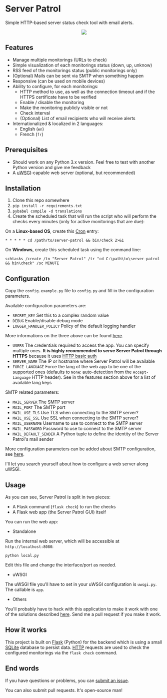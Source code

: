 # Server Patrol

Simple HTTP-based server status check tool with email alerts.

<p align="center">
  <img src="https://github.com/EpocDotFr/server-patrol/raw/master/screenshot.png">
</p>

## Features

  - Manage multiple monitorings (URLs to check)
  - Simple visualization of each monitorings status (down, up, unknow)
  - RSS feed of the monitorings status (public monitorings only)
  - (Optional) Mails can be sent via SMTP when something happen
  - Responsive (can be used on mobile devices)
  - Ability to configure, for each monitorings:
    - HTTP method to use, as well as the connection timeout and if the HTTPS certificate have to be verified
    - Enable / disable the monitoring
    - Make the monitoring publicly visible or not
    - Check interval
    - (Optional) List of email recipients who will receive alerts
  - Internationalized & localized in 2 languages:
    - English (`en`)
    - French (`fr`)

## Prerequisites

  - Should work on any Python 3.x version. Feel free to test with another Python version and give me feedback
  - A [uWSGI](https://uwsgi-docs.readthedocs.io/en/latest/)-capable web server (optional, but recommended)

## Installation

  1. Clone this repo somewhere
  2. `pip install -r requirements.txt`
  3. `pybabel compile -d translations`
  4. Create the scheduled task that will run the script who will perform the checks every minutes (only for active monitorings that are due):

On a **Linux-based OS**, create this [Cron](https://en.wikipedia.org/wiki/Cron) entry:

```
* * * * * cd /path/to/server-patrol && bin/check 2>&1
```

On **Windows**, create this scheduled task using the command line:

```
schtasks /create /tn "Server Patrol" /tr "cd C:\path\to\server-patrol && bin\check" /sc MINUTE
```

## Configuration

Copy the `config.example.py` file to `config.py` and fill in the configuration parameters.

Available configuration parameters are:

  - `SECRET_KEY` Set this to a complex random value
  - `DEBUG` Enable/disable debug mode
  - `LOGGER_HANDLER_POLICY` Policy of the default logging handler

More informations on the three above can be found [here](http://flask.pocoo.org/docs/0.12/config/#builtin-configuration-values).

  - `USERS` The credentials required to access the app. You can specify multiple ones. **It is highly recommended to serve Server Patrol through HTTPS** because it uses [HTTP basic auth](https://en.wikipedia.org/wiki/Basic_access_authentication)
  - `SERVER_NAME` The IP or hostname where Server Patrol will be available
  - `FORCE_LANGUAGE` Force the lang of the web app to be one of the supported ones (defaults to `None`: auto-detection from the `Accept-Language` HTTP header). See in the features section above for a list of available lang keys

SMTP related parameters:

  - `MAIL_SERVER` The SMTP server
  - `MAIL_PORT` The SMTP port
  - `MAIL_USE_TLS` Use TLS when connecting to the SMTP server?
  - `MAIL_USE_SSL` Use SSL when connecting to the SMTP server?
  - `MAIL_USERNAME` Username to use to connect to the SMTP server
  - `MAIL_PASSWORD` Password to use to connect to the SMTP server
  - `MAIL_DEFAULT_SENDER` A Python tuple to define the identity of the Server Patrol's mail sender

More configuration parameters can be added about SMTP configuration, see [here](https://pythonhosted.org/Flask-Mail/#configuring-flask-mail).

I'll let you search yourself about how to configure a web server along uWSGI.

## Usage

As you can see, Server Patrol is split in two pieces:

  - A Flask command (`flask check`) to run the checks
  - A Flask web app (the Server Patrol GUI) itself

You can run the web app:

  - Standalone

Run the internal web server, which will be accessible at `http://localhost:8080`:

```
python local.py
```

Edit this file and change the interface/port as needed.

  - uWSGI

The uWSGI file you'll have to set in your uWSGI configuration is `uwsgi.py`. The callable is `app`.

  - Others

You'll probably have to hack with this application to make it work with one of the solutions described [here](http://flask.pocoo.org/docs/0.12/deploying/). Send me a pull request if you make it work.

## How it works

This project is built on [Flask](http://flask.pocoo.org/) (Python) for the backend which is using a small [SQLite](https://en.wikipedia.org/wiki/SQLite)
database to persist data. [HTTP](https://en.wikipedia.org/wiki/Hypertext_Transfer_Protocol) requests are used to check the configured monitorings via
the `flask check` command.

## End words

If you have questions or problems, you can [submit an issue](https://github.com/EpocDotFr/server-patrol/issues).

You can also submit pull requests. It's open-source man!